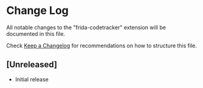 # Change Log

All notable changes to the "frida-codetracker" extension will be documented in this file.

Check [Keep a Changelog](http://keepachangelog.com/) for recommendations on how to structure this file.

## [Unreleased]

- Initial release